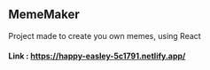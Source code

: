 ## MemeMaker
Project made to create you own memes, using React

#### Link : https://happy-easley-5c1791.netlify.app/
 
